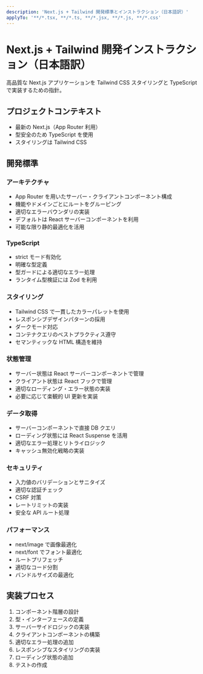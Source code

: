 ```yaml
---
description: 'Next.js + Tailwind 開発標準とインストラクション（日本語訳）'
applyTo: '**/*.tsx, **/*.ts, **/*.jsx, **/*.js, **/*.css'
---
```


# Next.js + Tailwind 開発インストラクション（日本語訳）

高品質な Next.js アプリケーションを Tailwind CSS スタイリングと TypeScript で実装するための指針。

## プロジェクトコンテキスト

- 最新の Next.js（App Router 利用）
- 型安全のため TypeScript を使用
- スタイリングは Tailwind CSS

## 開発標準

### アーキテクチャ
- App Router を用いたサーバー・クライアントコンポーネント構成
- 機能やドメインごとにルートをグルーピング
- 適切なエラーバウンダリの実装
- デフォルトは React サーバーコンポーネントを利用
- 可能な限り静的最適化を活用

### TypeScript
- strict モード有効化
- 明確な型定義
- 型ガードによる適切なエラー処理
- ランタイム型検証には Zod を利用

### スタイリング
- Tailwind CSS で一貫したカラーパレットを使用
- レスポンシブデザインパターンの採用
- ダークモード対応
- コンテナクエリのベストプラクティス遵守
- セマンティックな HTML 構造を維持

### 状態管理
- サーバー状態は React サーバーコンポーネントで管理
- クライアント状態は React フックで管理
- 適切なローディング・エラー状態の実装
- 必要に応じて楽観的 UI 更新を実装

### データ取得
- サーバーコンポーネントで直接 DB クエリ
- ローディング状態には React Suspense を活用
- 適切なエラー処理とリトライロジック
- キャッシュ無効化戦略の実装

### セキュリティ
- 入力値のバリデーションとサニタイズ
- 適切な認証チェック
- CSRF 対策
- レートリミットの実装
- 安全な API ルート処理

### パフォーマンス
- next/image で画像最適化
- next/font でフォント最適化
- ルートプリフェッチ
- 適切なコード分割
- バンドルサイズの最適化

## 実装プロセス
1. コンポーネント階層の設計
2. 型・インターフェースの定義
3. サーバーサイドロジックの実装
4. クライアントコンポーネントの構築
5. 適切なエラー処理の追加
6. レスポンシブなスタイリングの実装
7. ローディング状態の追加
8. テストの作成
